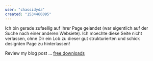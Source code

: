 ```yaml
---
user: "chassidyda"
created: "1534466095"
---
```


Ich bin gerade zufaellig auf Ihrer Page gelandet (war 
eigentlich  auf der Suche nach einer anderen Websiete). Ich moechte diese 
Seite nicht verlassen, ohne Dir ein Lob zu dieser gut strukturierten und schick designten Page zu hinterlassen!

Review my blog post ... <a href="http://www.csw.com.my/?option=com_k2&view=itemlist&task=user&id=400301">free downloads</a>
